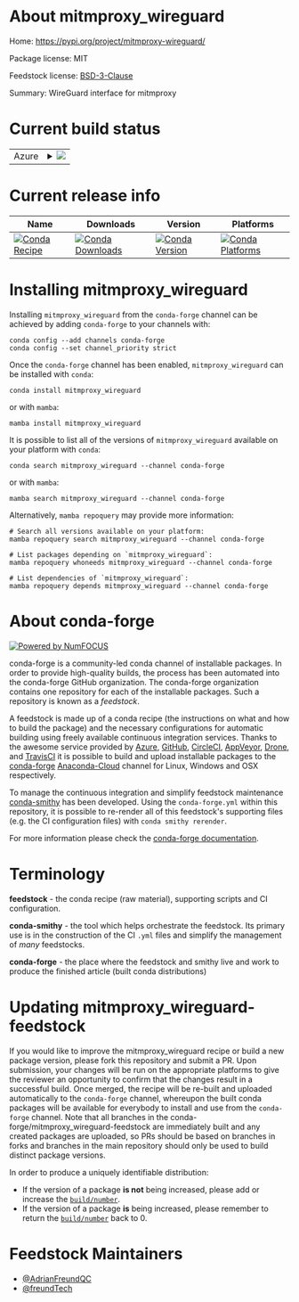 About mitmproxy_wireguard
=========================

Home: https://pypi.org/project/mitmproxy-wireguard/

Package license: MIT

Feedstock license: [BSD-3-Clause](https://github.com/conda-forge/mitmproxy_wireguard-feedstock/blob/main/LICENSE.txt)

Summary: WireGuard interface for mitmproxy

Current build status
====================


<table>
    
  <tr>
    <td>Azure</td>
    <td>
      <details>
        <summary>
          <a href="https://dev.azure.com/conda-forge/feedstock-builds/_build/latest?definitionId=18723&branchName=main">
            <img src="https://dev.azure.com/conda-forge/feedstock-builds/_apis/build/status/mitmproxy_wireguard-feedstock?branchName=main">
          </a>
        </summary>
        <table>
          <thead><tr><th>Variant</th><th>Status</th></tr></thead>
          <tbody><tr>
              <td>linux_64_python3.10.____cpython</td>
              <td>
                <a href="https://dev.azure.com/conda-forge/feedstock-builds/_build/latest?definitionId=18723&branchName=main">
                  <img src="https://dev.azure.com/conda-forge/feedstock-builds/_apis/build/status/mitmproxy_wireguard-feedstock?branchName=main&jobName=linux&configuration=linux%20linux_64_python3.10.____cpython" alt="variant">
                </a>
              </td>
            </tr><tr>
              <td>linux_64_python3.8.____cpython</td>
              <td>
                <a href="https://dev.azure.com/conda-forge/feedstock-builds/_build/latest?definitionId=18723&branchName=main">
                  <img src="https://dev.azure.com/conda-forge/feedstock-builds/_apis/build/status/mitmproxy_wireguard-feedstock?branchName=main&jobName=linux&configuration=linux%20linux_64_python3.8.____cpython" alt="variant">
                </a>
              </td>
            </tr><tr>
              <td>linux_64_python3.9.____cpython</td>
              <td>
                <a href="https://dev.azure.com/conda-forge/feedstock-builds/_build/latest?definitionId=18723&branchName=main">
                  <img src="https://dev.azure.com/conda-forge/feedstock-builds/_apis/build/status/mitmproxy_wireguard-feedstock?branchName=main&jobName=linux&configuration=linux%20linux_64_python3.9.____cpython" alt="variant">
                </a>
              </td>
            </tr><tr>
              <td>osx_64_python3.10.____cpython</td>
              <td>
                <a href="https://dev.azure.com/conda-forge/feedstock-builds/_build/latest?definitionId=18723&branchName=main">
                  <img src="https://dev.azure.com/conda-forge/feedstock-builds/_apis/build/status/mitmproxy_wireguard-feedstock?branchName=main&jobName=osx&configuration=osx%20osx_64_python3.10.____cpython" alt="variant">
                </a>
              </td>
            </tr><tr>
              <td>osx_64_python3.8.____cpython</td>
              <td>
                <a href="https://dev.azure.com/conda-forge/feedstock-builds/_build/latest?definitionId=18723&branchName=main">
                  <img src="https://dev.azure.com/conda-forge/feedstock-builds/_apis/build/status/mitmproxy_wireguard-feedstock?branchName=main&jobName=osx&configuration=osx%20osx_64_python3.8.____cpython" alt="variant">
                </a>
              </td>
            </tr><tr>
              <td>osx_64_python3.9.____cpython</td>
              <td>
                <a href="https://dev.azure.com/conda-forge/feedstock-builds/_build/latest?definitionId=18723&branchName=main">
                  <img src="https://dev.azure.com/conda-forge/feedstock-builds/_apis/build/status/mitmproxy_wireguard-feedstock?branchName=main&jobName=osx&configuration=osx%20osx_64_python3.9.____cpython" alt="variant">
                </a>
              </td>
            </tr><tr>
              <td>win_64_python3.10.____cpython</td>
              <td>
                <a href="https://dev.azure.com/conda-forge/feedstock-builds/_build/latest?definitionId=18723&branchName=main">
                  <img src="https://dev.azure.com/conda-forge/feedstock-builds/_apis/build/status/mitmproxy_wireguard-feedstock?branchName=main&jobName=win&configuration=win%20win_64_python3.10.____cpython" alt="variant">
                </a>
              </td>
            </tr><tr>
              <td>win_64_python3.8.____cpython</td>
              <td>
                <a href="https://dev.azure.com/conda-forge/feedstock-builds/_build/latest?definitionId=18723&branchName=main">
                  <img src="https://dev.azure.com/conda-forge/feedstock-builds/_apis/build/status/mitmproxy_wireguard-feedstock?branchName=main&jobName=win&configuration=win%20win_64_python3.8.____cpython" alt="variant">
                </a>
              </td>
            </tr><tr>
              <td>win_64_python3.9.____cpython</td>
              <td>
                <a href="https://dev.azure.com/conda-forge/feedstock-builds/_build/latest?definitionId=18723&branchName=main">
                  <img src="https://dev.azure.com/conda-forge/feedstock-builds/_apis/build/status/mitmproxy_wireguard-feedstock?branchName=main&jobName=win&configuration=win%20win_64_python3.9.____cpython" alt="variant">
                </a>
              </td>
            </tr>
          </tbody>
        </table>
      </details>
    </td>
  </tr>
</table>

Current release info
====================

| Name | Downloads | Version | Platforms |
| --- | --- | --- | --- |
| [![Conda Recipe](https://img.shields.io/badge/recipe-mitmproxy_wireguard-green.svg)](https://anaconda.org/conda-forge/mitmproxy_wireguard) | [![Conda Downloads](https://img.shields.io/conda/dn/conda-forge/mitmproxy_wireguard.svg)](https://anaconda.org/conda-forge/mitmproxy_wireguard) | [![Conda Version](https://img.shields.io/conda/vn/conda-forge/mitmproxy_wireguard.svg)](https://anaconda.org/conda-forge/mitmproxy_wireguard) | [![Conda Platforms](https://img.shields.io/conda/pn/conda-forge/mitmproxy_wireguard.svg)](https://anaconda.org/conda-forge/mitmproxy_wireguard) |

Installing mitmproxy_wireguard
==============================

Installing `mitmproxy_wireguard` from the `conda-forge` channel can be achieved by adding `conda-forge` to your channels with:

```
conda config --add channels conda-forge
conda config --set channel_priority strict
```

Once the `conda-forge` channel has been enabled, `mitmproxy_wireguard` can be installed with `conda`:

```
conda install mitmproxy_wireguard
```

or with `mamba`:

```
mamba install mitmproxy_wireguard
```

It is possible to list all of the versions of `mitmproxy_wireguard` available on your platform with `conda`:

```
conda search mitmproxy_wireguard --channel conda-forge
```

or with `mamba`:

```
mamba search mitmproxy_wireguard --channel conda-forge
```

Alternatively, `mamba repoquery` may provide more information:

```
# Search all versions available on your platform:
mamba repoquery search mitmproxy_wireguard --channel conda-forge

# List packages depending on `mitmproxy_wireguard`:
mamba repoquery whoneeds mitmproxy_wireguard --channel conda-forge

# List dependencies of `mitmproxy_wireguard`:
mamba repoquery depends mitmproxy_wireguard --channel conda-forge
```


About conda-forge
=================

[![Powered by
NumFOCUS](https://img.shields.io/badge/powered%20by-NumFOCUS-orange.svg?style=flat&colorA=E1523D&colorB=007D8A)](https://numfocus.org)

conda-forge is a community-led conda channel of installable packages.
In order to provide high-quality builds, the process has been automated into the
conda-forge GitHub organization. The conda-forge organization contains one repository
for each of the installable packages. Such a repository is known as a *feedstock*.

A feedstock is made up of a conda recipe (the instructions on what and how to build
the package) and the necessary configurations for automatic building using freely
available continuous integration services. Thanks to the awesome service provided by
[Azure](https://azure.microsoft.com/en-us/services/devops/), [GitHub](https://github.com/),
[CircleCI](https://circleci.com/), [AppVeyor](https://www.appveyor.com/),
[Drone](https://cloud.drone.io/welcome), and [TravisCI](https://travis-ci.com/)
it is possible to build and upload installable packages to the
[conda-forge](https://anaconda.org/conda-forge) [Anaconda-Cloud](https://anaconda.org/)
channel for Linux, Windows and OSX respectively.

To manage the continuous integration and simplify feedstock maintenance
[conda-smithy](https://github.com/conda-forge/conda-smithy) has been developed.
Using the ``conda-forge.yml`` within this repository, it is possible to re-render all of
this feedstock's supporting files (e.g. the CI configuration files) with ``conda smithy rerender``.

For more information please check the [conda-forge documentation](https://conda-forge.org/docs/).

Terminology
===========

**feedstock** - the conda recipe (raw material), supporting scripts and CI configuration.

**conda-smithy** - the tool which helps orchestrate the feedstock.
                   Its primary use is in the construction of the CI ``.yml`` files
                   and simplify the management of *many* feedstocks.

**conda-forge** - the place where the feedstock and smithy live and work to
                  produce the finished article (built conda distributions)


Updating mitmproxy_wireguard-feedstock
======================================

If you would like to improve the mitmproxy_wireguard recipe or build a new
package version, please fork this repository and submit a PR. Upon submission,
your changes will be run on the appropriate platforms to give the reviewer an
opportunity to confirm that the changes result in a successful build. Once
merged, the recipe will be re-built and uploaded automatically to the
`conda-forge` channel, whereupon the built conda packages will be available for
everybody to install and use from the `conda-forge` channel.
Note that all branches in the conda-forge/mitmproxy_wireguard-feedstock are
immediately built and any created packages are uploaded, so PRs should be based
on branches in forks and branches in the main repository should only be used to
build distinct package versions.

In order to produce a uniquely identifiable distribution:
 * If the version of a package **is not** being increased, please add or increase
   the [``build/number``](https://docs.conda.io/projects/conda-build/en/latest/resources/define-metadata.html#build-number-and-string).
 * If the version of a package **is** being increased, please remember to return
   the [``build/number``](https://docs.conda.io/projects/conda-build/en/latest/resources/define-metadata.html#build-number-and-string)
   back to 0.

Feedstock Maintainers
=====================

* [@AdrianFreundQC](https://github.com/AdrianFreundQC/)
* [@freundTech](https://github.com/freundTech/)

